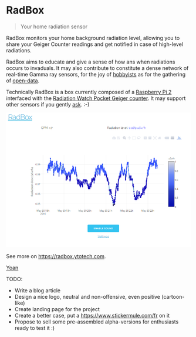 # RadBox

> Your home radiation sensor

RadBox monitors your home background radiation level, allowing you to share your Geiger Counter readings and get notified in case of high-level radiations.

RadBox aims to educate and give a sense of how ans when radiations occurs to invaduals. It may also contribute to constitute a dense network of real-time Gamma ray sensors, for the joy of [hobbyists](http://radmon.org/) as for the gathering of [open-data](http://safecast.org/).

Technically RadBox is a box currently composed of a [Raspberry Pi 2](https://www.raspberrypi.org/products/raspberry-pi-2-model-b/) interfaced with the [Radiation Watch Pocket Geiger counter](http://www.radiation-watch.co.uk/). It may support other sensors if you gently [ask](https://github.com/MonsieurV/PiRadBox/issues). :-)

![](/misc/RadBox3.PNG?raw=true "RadBox main page")

See more on https://radbox.ytotech.com.

[Yoan](mailto:yoan@ytotech.com)

TODO:
* Write a blog article
* Design a nice logo, neutral and non-offensive, even positive (cartoon-like)
* Create landing page for the project
* Create a better case, put a https://www.stickermule.com/fr on it
* Propose to sell some pre-assembled alpha-versions for enthusiasts ready to test it :)
